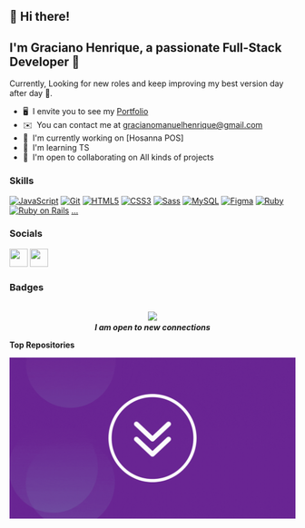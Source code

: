 ## 👋 Hi there!  
I'm **Graciano Henrique**, a passionate Full-Stack Developer 🚀
-----------------------

Currently, Looking for new roles and keep improving my best version day after day 🧠.
* 🖥️  I envite you to see my [Portfolio](https://portofolio-graciano.vercel.app/)
* ✉️  You can contact me at [gracianomanuelhenrique@gmail.com](mailto:gracianomanuelhenrique@gmail.com)
* 🚀  I'm currently working on [Hosanna POS]
* 🧠  I'm learning TS
* 🤝  I'm open to collaborating on All kinds of projects

### Skills


<p align="left">
<a href="https://developer.mozilla.org/en-US/docs/Web/JavaScript" target="_blank" rel="noreferrer"><img src="https://raw.githubusercontent.com/danielcranney/readme-generator/main/public/icons/skills/javascript-colored.svg" width="36" height="36" alt="JavaScript" /></a>
<a href="https://git-scm.com/" target="_blank" rel="noreferrer"><img src="https://raw.githubusercontent.com/danielcranney/readme-generator/main/public/icons/skills/git-colored.svg" width="36" height="36" alt="Git" /></a>
<a href="https://developer.mozilla.org/en-US/docs/Glossary/HTML5" target="_blank" rel="noreferrer"><img src="https://raw.githubusercontent.com/danielcranney/readme-generator/main/public/icons/skills/html5-colored.svg" width="36" height="36" alt="HTML5" /></a>
<a href="https://www.w3.org/TR/CSS/#css" target="_blank" rel="noreferrer"><img src="https://raw.githubusercontent.com/danielcranney/readme-generator/main/public/icons/skills/css3-colored.svg" width="36" height="36" alt="CSS3" /></a>
<a href="https://sass-lang.com/" target="_blank" rel="noreferrer"><img src="https://raw.githubusercontent.com/danielcranney/readme-generator/main/public/icons/skills/sass-colored.svg" width="36" height="36" alt="Sass" /></a>
<a href="https://www.mysql.com/" target="_blank" rel="noreferrer"><img src="https://raw.githubusercontent.com/danielcranney/readme-generator/main/public/icons/skills/mysql-colored.svg" width="36" height="36" alt="MySQL" /></a>
<a href="https://www.figma.com/" target="_blank" rel="noreferrer"><img src="https://raw.githubusercontent.com/danielcranney/readme-generator/main/public/icons/skills/figma-colored.svg" width="36" height="36" alt="Figma" /></a>
<a href="https://www.ruby-lang.org/en/" target="_blank" rel="noreferrer"><img src="https://github.com/Graciano1997/Graciano1997/assets/88609043/fc54ccf3-0d08-4786-83ea-6b5579764938" width="36" height="36" alt="Ruby" /></a>
<a href="https://rubyonrails.org/" target="_blank" rel="noreferrer"><img src="https://images.prismic.io//intuzwebsite/dae9747f-e9f5-4da6-81d6-b80d20964873_Ruby+On+Rails.png?w=1200&q=75&auto=format,compress&fm=png8" width="40" height="70" alt="Ruby on Rails" /></a>
<a href="#">...</a>
</p>


### Socials

<p align="left"> <a href="https://www.facebook.com/gracianomanuelhenrique" target="_blank" rel="noreferrer"><img src="https://raw.githubusercontent.com/danielcranney/readme-generator/main/public/icons/socials/facebook.svg" width="32" height="32" /></a> <a href="https://www.github.com/Graciano1997/" target="_blank" rel="noreferrer"><img src="https://raw.githubusercontent.com/danielcranney/readme-generator/main/public/icons/socials/github.svg" width="32" height="32" /></a></p>

### Badges
<div width="100%" align="center">

  <br><img src="https://media.giphy.com/media/LnQjpWaON8nhr21vNW/giphy.gif" width="50">
  <br>
  <em><b>I am open to new connections  </em>

</div>

<b>Top Repositories</b>

<div width="100%" align="center">
<img src="down.gif">
</div><br /><br /><br /><br /><br /><br /><br />
